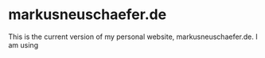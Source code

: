 # markusneuschaefer.de

This is the current version of my personal website, markusneuschaefer.de. I am using 

